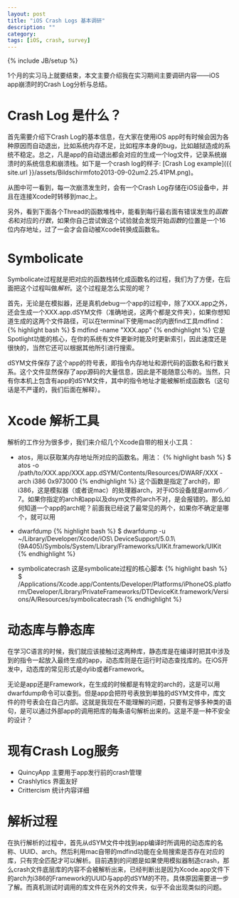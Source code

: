 ```yaml
---
layout: post
title: "iOS Crash Logs 基本调研"
description: ""
category: 
tags: [iOS, crash, survey]
---
```

{% include JB/setup %}

1个月的实习马上就要结束，本文主要介绍我在实习期间主要调研内容——iOS app崩溃时的Crash Log分析与总结。

# Crash Log 是什么？

首先需要介绍下Crash Log的基本信息，在大家在使用iOS app时有时候会因为各种原因而自动退出，比如系统内存不足，比如程序本身的bug，比如越狱造成的系统不稳定。总之，凡是app的自动退出都会对应的生成一个log文件，记录系统崩溃时的系统信息和崩溃栈。如下是一个crash log的样子: [Crash Log example]({{ site.url }}/assets/Bildschirmfoto2013-09-02um2.25.41PM.png)。

从图中可一看到，每一次崩溃发生时，会有一个Crash Log存储在iOS设备中，并且在连接Xcode时转移到mac上。

另外，看到下面各个Thread的函数堆栈中，能看到每行最右面有错误发生的*函数名*和对应的*行数*，如果你自己尝试做这个试验就会发现开始*函数*的位置是一个16位内存地址，过了一会才会自动被Xcode转换成函数名。

# Symbolicate

Symbolicate过程就是把对应的函数栈转化成函数名的过程，我们为了方便，在后面把这个过程叫做*解析*。这个过程是怎么实现的呢？

首先，无论是在模拟器，还是真机debug一个app的过程中，除了XXX.app之外，还会生成一个XXX.app.dSYM文件（准确地说，这两个都是文件夹），如果你想知道生成的这两个文件路径，可以在terminal下使用mac的内嵌find工具mdfind：
{% highlight bash %}
$ mdfind -name "XXX.app"
{% endhighlight %}
它是Spotlight功能的核心，在你的系统有文件更新时能及时更新索引，因此速度还是很快的，当然它还可以根据其他所引进行搜索。

dSYM文件保存了这个app的符号表，即指令内存地址和源代码的函数名和行数关系。这个文件显然保存了app源码的大量信息，因此是不能随意公布的。当然，只有你本机上包含有app的dSYM文件，其中的指令地址才能被解析成函数名（这句话是不严谨的，我们后面在解释）。

# Xcode 解析工具

解析的工作分为很多步，我们来介绍几个Xcode自带的相关小工具：

- atos，用以获取某内存地址所对应的函数名。用法：
{% highlight bash %}
$ atos -o /path/to/XXX.app/XXX.app.dSYM/Contents/Resources/DWARF/XXX -arch i386 0x973000
{% endhighlight %}
这个函数是指定了arch的，即i386，这是模拟器（或者说mac）的处理器arch，对于iOS设备就是armv6／7。如果你指定的arch和app以及dsym文件的arch不对，是会报错的。那么如何知道一个app的arch呢？前面我已经说了最常见的两个，如果你不确定是哪个，就可以用

- dwarfdump
{% highlight bash %}
$ dwarfdump -u ~/Library/Developer/Xcode/iOS\ DeviceSupport/5.0.1\ \(9A405\)/Symbols/System/Library/Frameworks/UIKit.framework/UIKit
{% endhighlight %}

- symbolicatecrash 这是symbolicate过程的核心脚本
{% highlight bash %}
$ /Applications/Xcode.app/Contents/Developer/Platforms/iPhoneOS.platform/Developer/Library/PrivateFrameworks/DTDeviceKit.framework/Versions/A/Resources/symbolicatecrash 
{% endhighlight %}

# 动态库与静态库

在学习C语言的时候，我们就应该接触过这两种库，静态库是在编译时把其中涉及到的指令一起放入最终生成的app，动态库则是在运行时动态查找库的。在iOS开发中，动态库的常见形式是dylib或者Framework。

无论是app还是Framework，在生成的时候都是有特定的arch的，这是可以用dwarfdump命令可以查到。但是app会把符号表放到单独的dSYM文件中，库文件的符号表会在自己内部。这就是我现在不能理解的问题，只要有足够多种类的语句，是可以通过外部app的调用把库的每条语句解析出来的。这是不是一种不安全的设计？

# 现有Crash Log服务 
- QuincyApp 主要用于app发行前的crash管理
- Crashlytics 界面友好
- Crittercism 统计内容详细

# 解析过程
在执行解析的过程中，首先从dSYM文件中找到app编译时所调用的动态库的名称、UUID、arch。然后利用mac自带的mdfind功能在全局搜索是否存在对应的库，只有完全匹配才可以解析。目前遇到的问题是如果使用模拟器制造crash，那么crash文件底层库的内容不会被解析出来，已经判断出是因为Xcode.app文件下的arch为i386的Framework的UUID与app的dSYM的不符。具体原因需要进一步了解。而真机测试时调用的库文件在另外的文件夹，似乎不会出现类似的问题。


